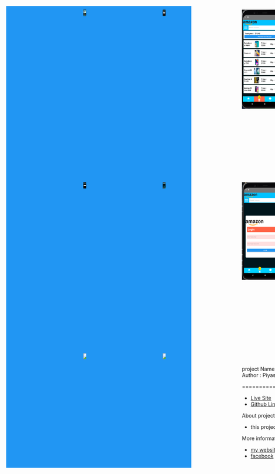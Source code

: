 <div style="display: grid;
  grid-template-columns: auto auto auto auto;
  grid-gap: 200px;
  background-color: #2196F3;
  padding: 10px"> 
 
<img  width="200px" src="mobileapp1.png"/>
<img style="width:50%" src="mobileapp2.png"/>
<img style="width:50%" src="mobileapp3.png"/>
<img style="width:50%" src="mobileapp4.png"/>
<img style="width:50%" src="mobileapp5.png"/>
<img style="width:50%" src="mobileapp6.png"/>
<img style="width:50%" src="mobileapp7.png"/>
<img style="width:50%" src="mobileapp8.png"/>
<img style="width:50%" src="mobileapp9.png"/>
<img style="width:50%" src="mobileapp10.png"/>
<img style="width:50%" src="mobileapp11.png"/>

 <div>
 

<br/>
<br/>
project Name : electronic Shop App
Author : Piyas Talukder

===========================

- [Live Site](https://go-riders-67527.web.app/)
- [Github Link](https://github.com/Porgramming-Hero-web-course/react-auth-piyas1234)
 

About project:
 
- this project is about ride place 


More information:
- [my website ](http://piyass.com)
- [facebook](https://web.facebook.com/piyastalukderr/)


